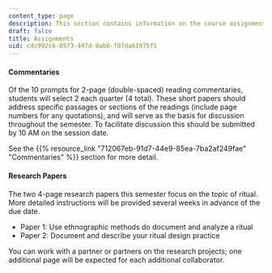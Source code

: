 ```yaml
---
content_type: page
description: This section contains information on the course assignments.
draft: false
title: Assignments
uid: cdc992c6-0573-497d-8ab0-f07da01975f1
---
```

#### Commentaries

Of the 10 prompts for 2-page (double-spaced) reading commentaries, students will select 2 each quarter (4 total). These short papers should address specific passages or sections of the readings (include page numbers for any quotations), and will serve as the basis for discussion throughout the semester. To facilitate discussion this should be submitted by 10 AM on the session date.

See the {{% resource_link "712067eb-91d7-44e9-85ea-7ba2af249fae" "Commentaries" %}} section for more detail.

#### Research Papers

The two 4-page research papers this semester focus on the topic of ritual. More detailed instructions will be provided several weeks in advance of the due date.

- Paper 1: Use ethnographic methods do document and analyze a ritual
- Paper 2: Document and describe your ritual design practice

You can work with a partner or partners on the research projects; one additional page will be expected for each additional collaborator.